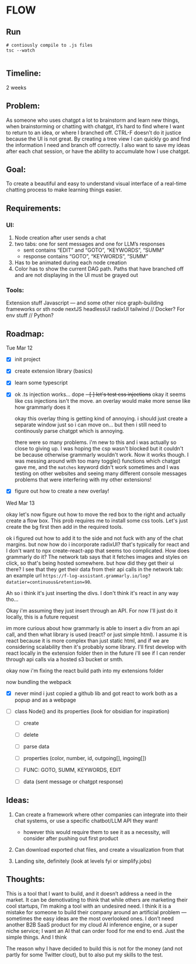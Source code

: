 # FLOW

## Run

```
# contiously compile to .js files
tsc --watch


```

## Timeline:

2 weeks

## Problem:

As someone who uses chatgpt a lot to brainstorm and learn new things, when brainstorming or chatting with chatgpt, it’s hard to find where I want to return to an idea, or where I branched off. CTRL-F doesn’t do it justice because the UI is not great. By creating a tree view I can quickly go and find the information I need and branch off correctly. I also want to save my ideas after each chat session, or have the ability to accumulate how I use chatgpt.

## Goal:

To create a beautiful and easy to understand visual interface of a real-time chatting process to make learning things easier.

## Requirements:

### UI:

1. Node creation after user sends a chat
2. two tabs: one for sent messages and one for LLM’s responses
    - sent contains “EDIT” and “GOTO”, “KEYWORDS”, “SUMM”
    - response contains “GOTO”, “KEYWORDS”, “SUMM”
3. Has to be animated during each node creation
4. Color has to show the current DAG path. Paths that have branched off and are not displaying in the UI must be grayed out

### Tools:

Extension stuff
Javascript — and some other nice graph-building frameworks or sth
node
nextJS
headlessUI
radixUI
tailwind
// Docker? For env stuff
// Python?

## Roadmap:

Tue Mar 12

-   [x] init project
-   [x] create extension library (basics)
-   [x] learn some typescript
-   [x] ok .ts injection works... dope
        ~~- [ ] let's test css injections~~
        okay it seems like css injections isn't the move. an overlay would make more sense like how grammarly does it

    okay this overlay thing is getting kind of annoying. i should just create a separate window just so i can move on... but then i still need to continously parse chatgpt which is annoying.

    there were so many problems. i'm new to this and i was actually so close to giving up. I was hoping the csp wasn't blocked but it couldn't be because otherwise grammarly wouldn't work. Now it works though. I was messing around with too many toggle() functions which chatgpt gave me, and the `matches` keyword didn't work sometimes and I was testing on other websites and seeing many different console messages problems that were interfering with my other extensions!

-   [x] figure out how to create a new overlay!

Wed Mar 13

okay let's now figure out how to move the red box to the right and actually create a flow box. This prob requires me to install some css tools. Let's just create the bg first then add in the required tools.

ok i figured out how to add it to the side and not fuck with any of the chat margins. but now how do i incorporate radixUI? that's typically for react and I don't want to npx create-react-app that seems too complicated. How does grammarly do it? The network tab says that it fetches images and styles on click, so that's being hosted somewhere. but how did they get their ui there? I see that they get their data from their api calls in the network tab: an example url `https://f-log-assistant.grammarly.io/log?datatier=continuous&retention=90`.

Ah so i think it's just inserting the divs. I don't think it's react in any way tho...

Okay i'm assuming they just insert through an API. For now I'll just do it locally, this is a future request

im more curious about how grammarly is able to insert a div from an api call, and then what library is used (react? or just simple html). I assume it is react because it is more complex than just static html, and if we are considering scalability then it's probably some library. I'll first develop with react locally in the extension folder then in the future i'll see if I can render through api calls via a hosted s3 bucket or smth.

okay now i'm fixing the react build path into my extensions folder

now bundling the webpack

-   [x] never mind i just copied a github lib and got react to work both as a popup and as a webpage

-   [ ] class Node() and its properties (look for obsidian for inspiration)

    -   [ ] create
    -   [ ] delete
    -   [ ] parse data
    -   [ ] properties (color, number, id, outgoing[], ingoing[])

    -   [ ] FUNC: GOTO, SUMM, KEYWORDS, EDIT
    -   [ ] data (sent message or chatgpt response)

## Ideas:

1. Can create a framework where other companies can integrate into their chat systems, or use a specific chatbot/LLM API they want!

    - however this would require them to see it as a necessity, will consider after pushing out first product

2. Can download exported chat files, and create a visualization from that

3. Landing site, definitely (look at levels fyi or simplify.jobs)

## Thoughts:

This is a tool that I want to build, and it doesn’t address a need in the market. It can be demotivating to think that while others are marketing their cool startups, I’m making a tool with an undesired need. I think it is a mistake for someone to build their company around an artificial problem — sometimes the easy ideas are the most overlooked ones. I don’t need another B2B SaaS product for my cloud AI inference engine, or a super niche service; I want an AI that can order food for me end to end. Just the simple things. And I think

The reason why I have decided to build this is not for the money (and not partly for some Twitter clout), but to also put my skills to the test.

